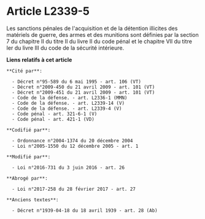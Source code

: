 # Article L2339-5

Les sanctions pénales de l'acquisition et de la détention illicites des matériels de guerre, des armes et des munitions sont
définies par  la section 7 du chapitre II du titre II du livre II du code pénal et le chapitre VII du titre Ier du livre III
du code de la sécurité intérieure.

**Liens relatifs à cet article**

	**Cité par**:

	  - Décret n°95-589 du 6 mai 1995 - art. 106 (VT)
	  - Décret n°2009-450 du 21 avril 2009 - art. 101 (VT)
	  - Décret n°2009-451 du 21 avril 2009 - art. 101 (VT)
	  - Code de la défense. - art. L2336-1 (MMN)
	  - Code de la défense. - art. L2339-14 (V)
	  - Code de la défense. - art. L2339-4 (V)
	  - Code pénal - art. 321-6-1 (V)
	  - Code pénal - art. 421-1 (VD)

	**Codifié par**:

	  - Ordonnance n°2004-1374 du 20 décembre 2004
	  - Loi n°2005-1550 du 12 décembre 2005 - art. 1

	**Modifié par**:

	  - Loi n°2016-731 du 3 juin 2016 - art. 26

	**Abrogé par**:

	  - Loi n°2017-258 du 28 février 2017 - art. 27

	**Anciens textes**:

	  - Décret n°1939-04-18 du 18 avril 1939 - art. 28 (Ab)
